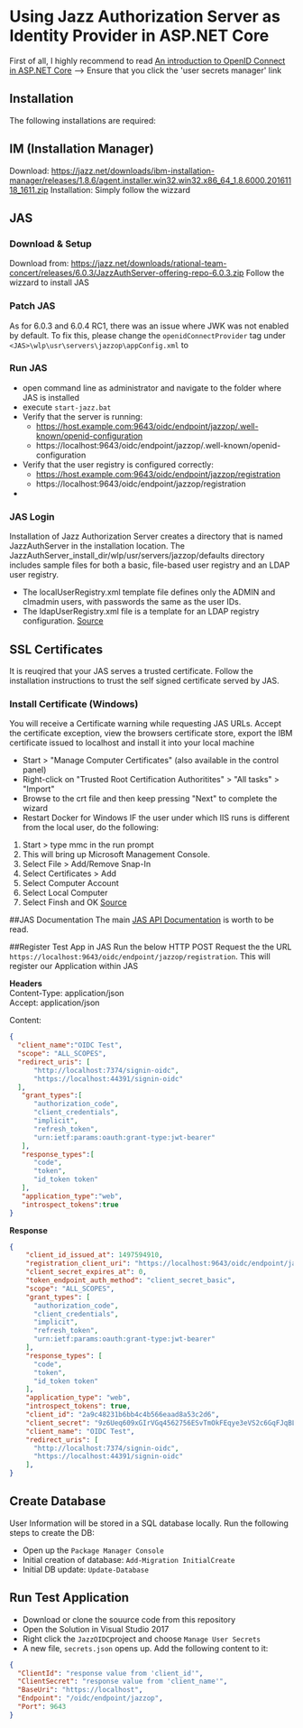 ﻿# Using Jazz Authorization Server as Identity Provider in ASP.NET Core
First of all, I highly recommend to read [An introduction to OpenID Connect in ASP.NET Core]( https://andrewlock.net/an-introduction-to-openid-connect-in-asp-net-core/)
--> Ensure that you click the 'user secrets manager' link

## Installation
The following installations are required:
## IM (Installation Manager)
Download: https://jazz.net/downloads/ibm-installation-manager/releases/1.8.6/agent.installer.win32.win32.x86_64_1.8.6000.20161118_1611.zip
Installation: Simply follow the wizzard

## JAS
### Download & Setup
Download from: https://jazz.net/downloads/rational-team-concert/releases/6.0.3/JazzAuthServer-offering-repo-6.0.3.zip
Follow the wizzard to install JAS

### Patch JAS
As for 6.0.3 and 6.0.4 RC1, there was an issue where JWK was not enabled by default. To fix this, please change the `openidConnectProvider` tag under `<JAS>\wlp\usr\servers\jazzop\appConfig.xml` to

> <openidConnectProvider id="jazzop" oauthProviderRef="JazzOP"
sessionManaged="true" signatureAlgorithm="RS256" jwkEnabled="true"/>

### Run JAS
 - open command line as administrator and navigate to the folder where JAS is installed
 - execute `start-jazz.bat`
 - Verify that the server is running:
	- https://host.example.com:9643/oidc/endpoint/jazzop/.well-known/openid-configuration
	- https://localhost:9643/oidc/endpoint/jazzop/.well-known/openid-configuration
 - Verify that the user registry is configured correctly:
	- https://host.example.com:9643/oidc/endpoint/jazzop/registration
	- https://localhost:9643/oidc/endpoint/jazzop/registration
 - 

### JAS Login
Installation of Jazz Authorization Server creates a directory that is named JazzAuthServer in the installation location. The JazzAuthServer_install_dir/wlp/usr/servers/jazzop/defaults directory includes sample files for both a basic, file-based user registry and an LDAP user registry.
 - The localUserRegistry.xml template file defines only the ADMIN and clmadmin users, with passwords the same as the user IDs.
 - The ldapUserRegistry.xml file is a template for an LDAP registry configuration.
[Source](https://www.ibm.com/support/knowledgecenter/SSJJ9R_6.0.1/com.ibm.jazz.install.doc/topics/t_jsasso_jas_user_mgmt.html)

## SSL Certificates
It is reuqired that your JAS serves a trusted certificate. Follow the installation instructions to trust the self signed certificate served by JAS.
### Install Certificate (Windows)
 You will receive a Certificate warning while requesting JAS URLs. Accept the certificate exception, view the browsers certificate store, export the IBM certificate issued to localhost and install it into your local machine
 - Start > "Manage Computer Certificates" (also available in the control panel)
 - Right-click on "Trusted Root Certification Authoritites" > "All tasks" > "Import"
 - Browse to the crt file and then keep pressing "Next" to complete the wizard
 - Restart Docker for Windows
IF the user under which IIS runs is different from the local user, do the following:
1. Start > type mmc in the run prompt
2. This will bring up Microsoft Management Console.
3. Select File > Add/Remove Snap-In
4. Select Certificates > Add
5. Select Computer Account
6. Select Local Computer
7. Select Finsh and OK
[Source](https://answers.microsoft.com/en-us/windows/forum/windows_xp-security/certmgrmsc-add-certificate-for-all-users-on-a/8992e277-9ab8-439b-8559-226ae9518ea0)

##JAS Documentation
The main [JAS API Documentation](https://www.ibm.com/support/knowledgecenter/SSEQTP_8.5.5/com.ibm.websphere.wlp.doc/ae/twlp_client_registration.html?cp=SSEQTP_8.5.5) is worth to be read.

##Register Test App in JAS
Run the below HTTP POST Request the the URL `https://localhost:9643/oidc/endpoint/jazzop/registration`. This will register our Application within JAS

**Headers**<br/>
Content-Type: application/json<br/>
Accept: application/json<br/>

Content:
```json
{ 
  "client_name":"OIDC Test",
  "scope": "ALL_SCOPES",
  "redirect_uris": [ 
      "http://localhost:7374/signin-oidc",
      "https://localhost:44391/signin-oidc"
  ],
   "grant_types":[
      "authorization_code",
      "client_credentials",
      "implicit",
      "refresh_token",
      "urn:ietf:params:oauth:grant-type:jwt-bearer"
   ],
   "response_types":[
      "code",
      "token",
      "id_token token"
   ],
   "application_type":"web",
   "introspect_tokens":true
}
```

**Response**
```json
{
	"client_id_issued_at": 1497594910,
	"registration_client_uri": "https://localhost:9643/oidc/endpoint/jazzop/registration/2a9c2623bde844c4b446e48d8a53c296",
	"client_secret_expires_at": 0,
	"token_endpoint_auth_method": "client_secret_basic",
	"scope": "ALL_SCOPES",
	"grant_types": [
	  "authorization_code",
	  "client_credentials",
	  "implicit",
	  "refresh_token",
	  "urn:ietf:params:oauth:grant-type:jwt-bearer"
	],
	"response_types": [
	  "code",
	  "token",
	  "id_token token"
	],
	"application_type": "web",
	"introspect_tokens": true,
	"client_id": "2a9c48231b6bb4c4b566eaad8a53c2d6",
	"client_secret": "9z6Ueq609xGIrVGq4562756ESvTmOkFEqye3eVS2c6GqFJqBLUrVbHFcVP88X",
	"client_name": "OIDC Test",
	"redirect_uris": [
	  "http://localhost:7374/signin-oidc",
	  "https://localhost:44391/signin-oidc"
	],
}
```
## Create Database
User Information will be stored in a SQL database locally. 
Run the following steps to create the DB:
- Open up the `Package Manager Console`
- Initial creation of database: `Add-Migration InitialCreate`
- Initial DB update: `Update-Database`

## Run Test Application
- Download or clone the souurce code from this repository
- Open the Solution in Visual Studio 2017
- Right click the `JazzOIDC`project and choose `Manage User Secrets`
- A new file, `secrets.json` opens up. Add the following content to it:
```json
{
  "ClientId": "response value from 'client_id'",
  "ClientSecret": "response value from 'client_name'",
  "BaseUri": "https://localhost",
  "Endpoint": "/oidc/endpoint/jazzop",
  "Port": 9643
}
```